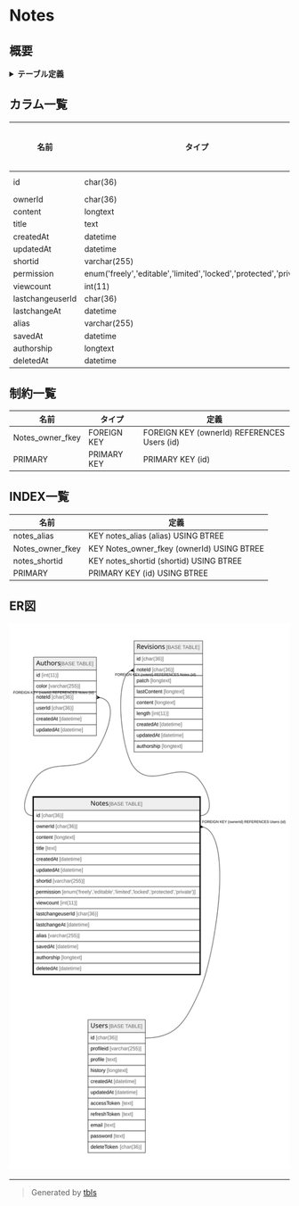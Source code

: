 # Notes

## 概要

<details>
<summary><strong>テーブル定義</strong></summary>

```sql
CREATE TABLE `Notes` (
  `id` char(36) CHARACTER SET utf8mb4 COLLATE utf8mb4_bin NOT NULL,
  `ownerId` char(36) CHARACTER SET utf8mb4 COLLATE utf8mb4_bin DEFAULT NULL,
  `content` longtext DEFAULT NULL,
  `title` text DEFAULT NULL,
  `createdAt` datetime DEFAULT NULL,
  `updatedAt` datetime DEFAULT NULL,
  `shortid` varchar(255) NOT NULL DEFAULT '0000000000',
  `permission` enum('freely','editable','limited','locked','protected','private') DEFAULT NULL,
  `viewcount` int(11) DEFAULT 0,
  `lastchangeuserId` char(36) CHARACTER SET utf8mb4 COLLATE utf8mb4_bin DEFAULT NULL,
  `lastchangeAt` datetime DEFAULT NULL,
  `alias` varchar(255) DEFAULT NULL,
  `savedAt` datetime DEFAULT NULL,
  `authorship` longtext DEFAULT NULL,
  `deletedAt` datetime DEFAULT NULL,
  PRIMARY KEY (`id`),
  KEY `notes_shortid` (`shortid`),
  KEY `notes_alias` (`alias`),
  KEY `Notes_owner_fkey` (`ownerId`),
  CONSTRAINT `Notes_owner_fkey` FOREIGN KEY (`ownerId`) REFERENCES `Users` (`id`) ON DELETE CASCADE
) ENGINE=InnoDB DEFAULT CHARSET=utf8mb4
```

</details>

## カラム一覧

| 名前               | タイプ                                                                | デフォルト値       | NULL許可   | 子テーブル                                           | 親テーブル             | コメント     |
| ---------------- | ------------------------------------------------------------------ | ------------ | -------- | ----------------------------------------------- | ----------------- | -------- |
| id               | char(36)                                                           |              | false    | [Authors](Authors.md) [Revisions](Revisions.md) |                   |          |
| ownerId          | char(36)                                                           | NULL         | true     |                                                 | [Users](Users.md) |          |
| content          | longtext                                                           | NULL         | true     |                                                 |                   |          |
| title            | text                                                               | NULL         | true     |                                                 |                   |          |
| createdAt        | datetime                                                           | NULL         | true     |                                                 |                   |          |
| updatedAt        | datetime                                                           | NULL         | true     |                                                 |                   |          |
| shortid          | varchar(255)                                                       | '0000000000' | false    |                                                 |                   |          |
| permission       | enum('freely','editable','limited','locked','protected','private') | NULL         | true     |                                                 |                   |          |
| viewcount        | int(11)                                                            | 0            | true     |                                                 |                   |          |
| lastchangeuserId | char(36)                                                           | NULL         | true     |                                                 |                   |          |
| lastchangeAt     | datetime                                                           | NULL         | true     |                                                 |                   |          |
| alias            | varchar(255)                                                       | NULL         | true     |                                                 |                   |          |
| savedAt          | datetime                                                           | NULL         | true     |                                                 |                   |          |
| authorship       | longtext                                                           | NULL         | true     |                                                 |                   |          |
| deletedAt        | datetime                                                           | NULL         | true     |                                                 |                   |          |

## 制約一覧

| 名前               | タイプ         | 定義                                          |
| ---------------- | ----------- | ------------------------------------------- |
| Notes_owner_fkey | FOREIGN KEY | FOREIGN KEY (ownerId) REFERENCES Users (id) |
| PRIMARY          | PRIMARY KEY | PRIMARY KEY (id)                            |

## INDEX一覧

| 名前               | 定義                                         |
| ---------------- | ------------------------------------------ |
| notes_alias      | KEY notes_alias (alias) USING BTREE        |
| Notes_owner_fkey | KEY Notes_owner_fkey (ownerId) USING BTREE |
| notes_shortid    | KEY notes_shortid (shortid) USING BTREE    |
| PRIMARY          | PRIMARY KEY (id) USING BTREE               |

## ER図

![er](Notes.svg)

---

> Generated by [tbls](https://github.com/k1LoW/tbls)

